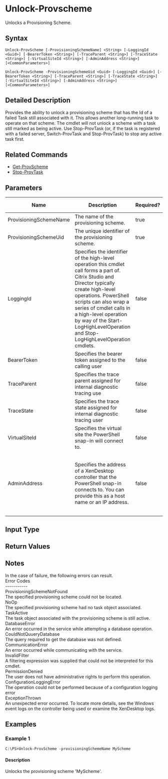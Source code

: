 ﻿
# Unlock-Provscheme
Unlocks a Provisioning Scheme.
## Syntax

```
Unlock-ProvScheme [-ProvisioningSchemeName] <String> [-LoggingId <Guid>] [-BearerToken <String>] [-TraceParent <String>] [-TraceState <String>] [-VirtualSiteId <String>] [-AdminAddress <String>] [<CommonParameters>]  
  
Unlock-ProvScheme -ProvisioningSchemeUid <Guid> [-LoggingId <Guid>] [-BearerToken <String>] [-TraceParent <String>] [-TraceState <String>] [-VirtualSiteId <String>] [-AdminAddress <String>] [<CommonParameters>]
```

## Detailed Description
Provides the ability to unlock a provisioning scheme that has the Id of a failed Task still associated with it. This allows another long-running task to operate on that scheme. The cmdlet will not unlock a scheme with a task still marked as being active.  Use Stop-ProvTask (or, if the task is registered with a failed server, Switch-ProvTask and Stop-ProvTask) to stop any active task first.


## Related Commands

* [Get-ProvScheme](../Get-ProvScheme/)
* [Stop-ProvTask](../Stop-ProvTask/)
## Parameters
| Name   | Description | Required? | Pipeline Input | Default Value |
| --- | --- | --- | --- | --- |
| ProvisioningSchemeName | The name of the provisioning scheme. | true | true (ByPropertyName) |  |
| ProvisioningSchemeUid | The unique identifier of the provisioning scheme. | true | false |  |
| LoggingId | Specifies the identifier of the high-level operation this cmdlet call forms a part of. Citrix Studio and Director typically create high-level operations. PowerShell scripts can also wrap a series of cmdlet calls in a high-level operation by way of the Start-LogHighLevelOperation and Stop-LogHighLevelOperation cmdlets. | false | false |  |
| BearerToken | Specifies the bearer token assigned to the calling user | false | false |  |
| TraceParent | Specifies the trace parent assigned for internal diagnostic tracing use | false | false |  |
| TraceState | Specifies the trace state assigned for internal diagnostic tracing user | false | false |  |
| VirtualSiteId | Specifies the virtual site the PowerShell snap-in will connect to. | false | false |  |
| AdminAddress | Specifies the address of a XenDesktop controller that the PowerShell snap-in connects to.  You can provide this as a host name or an IP address. | false | false | LocalHost. Once a value is provided by any cmdlet, this value becomes the default. |

## Input Type

### 

## Return Values

### 

## Notes
In the case of failure, the following errors can result.  
    Error Codes  
    -----------  
    ProvisioningSchemeNotFound  
    The specified provisioning scheme could not be located.  
    NoOp  
    The specified provisioning scheme had no task object associated.  
    TaskActive  
    The task object associated with the provisioning scheme is still active.  
    DatabaseError  
    An error occurred in the service while attempting a database operation.  
    CouldNotQuueryDatabase  
    The query required to get the database was not defined.  
    CommunicationError  
    An error occurred while communicating with the service.  
    InvalidFilter  
    A filtering expression was supplied that could not be interpreted for this cmdlet.  
    PermissionDenied  
    The user does not have administrative rights to perform this operation.  
    ConfigurationLoggingError  
    The operation could not be performed because of a configuration logging error  
    ExceptionThrown  
    An unexpected error occurred.  To locate more details, see the Windows event logs on the controller being used or examine the XenDesktop logs.
## Examples

### Example 1

```
C:\PS>Unlock-ProvScheme -provisioningSchemeName MyScheme
```

#### Description
Unlocks the provisioning scheme 'MyScheme'.
